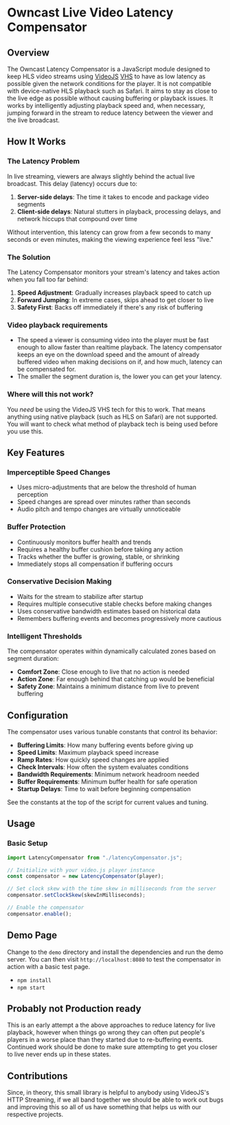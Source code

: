 # Owncast Live Video Latency Compensator

## Overview

The Owncast Latency Compensator is a JavaScript module designed to keep HLS video streams using [VideoJS](https://videojs.com/) [VHS](https://github.com/videojs/http-streaming) to have as low latency as possible given the network conditions for the player. It is not compatible with device-native HLS playback such as Safari. It aims to stay as close to the live edge as possible without causing buffering or playback issues. It works by intelligently adjusting playback speed and, when necessary, jumping forward in the stream to reduce latency between the viewer and the live broadcast.

## How It Works

### The Latency Problem

In live streaming, viewers are always slightly behind the actual live broadcast. This delay (latency) occurs due to:

1. **Server-side delays**: The time it takes to encode and package video segments
2. **Client-side delays**: Natural stutters in playback, processing delays, and network hiccups that compound over time

Without intervention, this latency can grow from a few seconds to many seconds or even minutes, making the viewing experience feel less "live."

### The Solution

The Latency Compensator monitors your stream's latency and takes action when you fall too far behind:

1. **Speed Adjustment**: Gradually increases playback speed to catch up
2. **Forward Jumping**: In extreme cases, skips ahead to get closer to live
3. **Safety First**: Backs off immediately if there's any risk of buffering

### Video playback requirements

- The speed a viewer is consuming video into the player must be fast enough to allow faster than realtime playback. The latency compensator keeps an eye on the download speed and the amount of already buffered video when making decisions on if, and how much, latency can be compensated for.
- The smaller the segment duration is, the lower you can get your latency.

### Where will this not work?

You _need_ be using the VideoJS VHS tech for this to work. That means anything using native playback (such as HLS on Safari) are not supported. You will want to check what method of playback tech is being used before you use this.

## Key Features

### Imperceptible Speed Changes

- Uses micro-adjustments that are below the threshold of human perception
- Speed changes are spread over minutes rather than seconds
- Audio pitch and tempo changes are virtually unnoticeable

### Buffer Protection

- Continuously monitors buffer health and trends
- Requires a healthy buffer cushion before taking any action
- Tracks whether the buffer is growing, stable, or shrinking
- Immediately stops all compensation if buffering occurs

### Conservative Decision Making

- Waits for the stream to stabilize after startup
- Requires multiple consecutive stable checks before making changes
- Uses conservative bandwidth estimates based on historical data
- Remembers buffering events and becomes progressively more cautious

### Intelligent Thresholds

The compensator operates within dynamically calculated zones based on segment duration:

- **Comfort Zone**: Close enough to live that no action is needed
- **Action Zone**: Far enough behind that catching up would be beneficial
- **Safety Zone**: Maintains a minimum distance from live to prevent buffering

## Configuration

The compensator uses various tunable constants that control its behavior:

- **Buffering Limits**: How many buffering events before giving up
- **Speed Limits**: Maximum playback speed increase
- **Ramp Rates**: How quickly speed changes are applied
- **Check Intervals**: How often the system evaluates conditions
- **Bandwidth Requirements**: Minimum network headroom needed
- **Buffer Requirements**: Minimum buffer health for safe operation
- **Startup Delays**: Time to wait before beginning compensation

See the constants at the top of the script for current values and tuning.

## Usage

### Basic Setup

```javascript
import LatencyCompensator from "./latencyCompensator.js";

// Initialize with your video.js player instance
const compensator = new LatencyCompensator(player);

// Set clock skew with the time skew in milliseconds from the server
compensator.setClockSkew(skewInMilliseconds);

// Enable the compensator
compensator.enable();
```

## Demo Page

Change to the `demo` directory and install the dependencies and run the demo server. You can then visit `http://localhost:8080` to test the compensator in action with a basic test page.

- `npm install`
- `npm start`

## Probably not Production ready

This is an early attempt a the above approaches to reduce latency for live playback, however when things go wrong they can often put people's players in a worse place than they started due to re-buffering events. Continued work should be done to make sure attempting to get you closer to live never ends up in these states.

## Contributions

Since, in theory, this small library is helpful to anybody using VideoJS's HTTP Streaming, if we all band together we should be able to work out bugs and improving this so all of us have something that helps us with our respective projects.
